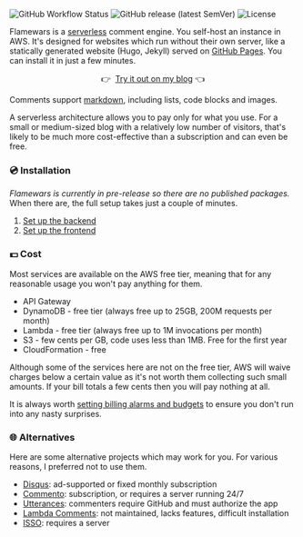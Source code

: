 ![GitHub Workflow Status](https://img.shields.io/github/workflow/status/michaelboyles/flamewars/Node.js%20build) ![GitHub release (latest SemVer)](https://img.shields.io/github/v/release/michaelboyles/flamewars?sort=semver) ![License](https://img.shields.io/github/license/michaelboyles/flamewars)

Flamewars is a [serverless](https://en.wikipedia.org/wiki/Serverless_computing) comment engine. You self-host an instance in AWS. It's
designed for websites which run without their own server, like a statically generated website (Hugo, Jekyll) served on
[GitHub Pages](https://pages.github.com/). You can install it in just a few minutes.

<p align="center">👉 &nbsp;<a href="https://boyl.es/">Try it out on my blog<a> 👈</p>

Comments support [markdown](https://en.wikipedia.org/wiki/Markdown), including lists, code blocks and images.

A serverless architecture allows you to pay only for what you use. For a small or medium-sized blog with a relatively low number of
visitors, that's likely to be much more cost-effective than a subscription and can even be free.

### 💿 Installation

*Flamewars is currently in pre-release so there are no published packages.* When there are, the full setup takes just a couple of minutes.
 
1. [Set up the backend](https://github.com/michaelboyles/flamewars/wiki/AWS-Installation-Instructions)
2. [Set up the frontend](https://github.com/michaelboyles/flamewars/wiki/Client-Setup)

### 💵 Cost

Most services are available on the AWS free tier, meaning that for any reasonable usage you won't pay anything for them.

 - API Gateway
 - DynamoDB - free tier (always free up to 25GB, 200M requests per month)
 - Lambda - free tier (always free up to 1M invocations per month)
 - S3 - few cents per GB, code uses less than 1MB. Free for the first year
 - CloudFormation - free

Although some of the services here are not on the free tier, AWS will waive charges below a certain value as it's not worth them
collecting such small amounts. If your bill totals a few cents then you will pay nothing at all.

It is always worth [setting billing alarms and budgets](https://docs.aws.amazon.com/awsaccountbilling/latest/aboutv2/checklistforunwantedcharges.html)
to ensure you don't run into any nasty surprises.

### 🌐 Alternatives
 
Here are some alternative projects which may work for you. For various reasons, I preferred not to use them.

 - [Disqus](https://disqus.com/): ad-supported or fixed monthly subscription
 - [Commento](https://commento.io/): subscription, or requires a server running 24/7
 - [Utterances](https://github.com/utterance/utterances): commenters require GitHub and must authorize the app
 - [Lambda Comments](https://github.com/jimpick/lambda-comments): not maintained, lacks features, difficult installation
 - [ISSO](https://posativ.org/isso/docs/install/): requires a server
